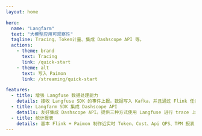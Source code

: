 ```yaml
---
layout: home

hero:
  name: "Langfarm"
  text: "大模型应用可观察性"
  tagline: Tracing、Token计量、集成 Dashscope API 等。
  actions:
    - theme: brand
      text: Tracing
      link: /quick-start
    - theme: alt
      text: 写入 Paimon
      link: /streaming/quick-start

features:
  - title: 增强 Langfuse 数据处理能力
    details: 接收 Langfuse SDK 的事件上报。数据写入 Kafka，并且通过 Flink 任务进入流式数据湖 Paimon。
  - title: Langfarm SDK 集成 Dashscope API
    details: 友好集成 Dashscope API。提供三种方式使用 Langfuse 进行 trace 上报：1、@observe 方式；2、使用 Langchain 的 Tongyi；3、借助 OpenAI SDK
  - title: 统计报表
    details: 基本 Flink + Paimon 制作近实时 Token、Cost、Api QPS、TPM 报表
---
```



